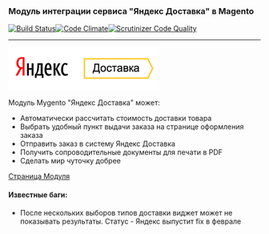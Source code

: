### Модуль интеграции сервиса "Яндекс Доставка" в Magento

[![Build Status](https://travis-ci.org/mygento/yandexdelivery.svg?branch=master)](https://travis-ci.org/mygento/yandexdelivery)[![Code Climate](https://codeclimate.com/github/mygento/yandexdelivery/badges/gpa.svg)](https://codeclimate.com/github/mygento/yandexdelivery)[![Scrutinizer Code Quality](https://scrutinizer-ci.com/g/mygento/yandexdelivery/badges/quality-score.png?b=master)](https://scrutinizer-ci.com/g/mygento/yandexdelivery/?branch=master)

*****
![alt text](yandexdelivery.png)

Модуль Mygento "Яндекс Доставка" может:

* Автоматически рассчитать стоимость доставки товара
* Выбрать удобный пункт выдачи заказа на странице оформления заказа
* Отправить заказ в систему Яндекс Доставка
* Получить сопроводительные документы для печати в PDF
* Сделать мир чуточку добрее

[Страница Модуля](http://www.mygento.ru/modules/yandex-delivery.html)

#### Известные баги:
* После нескольких выборов типов доставки виджет может не показывать результаты. Статус - Яндекс выпустит fix в феврале